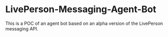 # LivePerson-Messaging-Agent-Bot
This is a POC of an agent bot based on an alpha version of the LivePerson messaging API.
